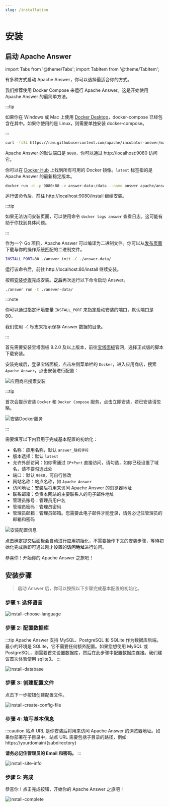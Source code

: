 ```yaml
---
slug: /installation
---
```


# 安装

## 启动 Apache Answer

import Tabs from '@theme/Tabs';
import TabItem from '@theme/TabItem';

有多种方式启动 Apache Answer，你可以选择最适合你的方式。

<Tabs queryString="method">
  <TabItem value="docker-compose" label="Docker compose" default>

我们推荐使用 Docker Compose 来运行 Apache Answer。这是开始使用 Apache Answer 的最简单方法。

:::tip

如果你在 Windows 或 Mac 上使用 [Docker Desktop](https://www.docker.com/products/docker-desktop)，docker-compose 已经包含在其中。如果你使用的是 Linux，则需要单独安装 docker-compose。

:::

```bash
curl -fsSL https://raw.githubusercontent.com/apache/incubator-answer/main/docker-compose.yaml | docker compose -p answer -f - up
```

Apache Answer 的默认端口是 `9080`，你可以通过 http://localhost:9080 访问它。

  </TabItem>
  <TabItem value="docker" label="Docker">

你可以在 [Docker Hub](https://hub.docker.com/r/apache/answer/tags) 上找到所有可用的 Docker 镜像。`latest` 标签指的是 Apache Answer 的最新稳定版本。

```bash
docker run -d -p 9080:80 -v answer-data:/data --name answer apache/answer:latest
```

运行该命令后，前往 http://localhost:9080/install 继续安装。

:::tip

如果无法访问安装页面，可以使用命令 `docker logs answer` 查看日志。这可能有助于你找到具体问题。

:::

  </TabItem>
  <TabItem value="binary" label="Binary">

作为一个 Go 项目，Apache Answer 可以编译为二进制文件。你可以从[发布页面](https://github.com/apache/incubator-answer/releases)下载与你的操作系统匹配的二进制文件。

```bash
INSTALL_PORT=80 ./answer init -C ./answer-data/
```

运行该命令后，前往 http://localhost:80/install 继续安装。

按照[安装步骤](#install-steps)完成安装。**之后**再次运行以下命令启动 Answer。

```bash
./answer run -C ./answer-data/
```

:::note

你可以通过指定环境变量 `INSTALL_PORT` 来指定启动安装的端口，默认端口是 80。

我们使用 `-C` 标志来指示保存 Answer 数据的目录。

:::

  </TabItem>
  <TabItem value="baota" label="宝塔面板">

首先需要安装宝塔面板 9.2.0 及以上版本，前往[宝塔面板](https://www.bt.cn/new/download.html?r=dk_answer)官网，选择正式版的脚本下载安装。

安装完成后，登录宝塔面板，点击左侧菜单栏的 `Docker`，进入应用商店，搜索 `Apache Answer`，点击安装进行配置：

![应用商店搜索安装](/img/docs/baota-install.png)

:::tip

首次会提示安装 `Docker` 和 `Docker Compose` 服务，点击立即安装，若已安装请忽略。

![安装Docker服务](/img/docs/baota-init-docker.png)

:::

需要填写以下内容用于完成基本配置的初始化：

- 名称：应用名称，默认 `answer_随机字符`
- 版本选择：默认 `latest`
- 允许外部访问：如你需通过 `IP+Port` 直接访问，请勾选，如你已经设置了域名，请不要勾选此处
- 端口：默认 `9080`，可自行修改
- 网站名称：站点名称，如 `Apache Answer`
- 访问地址：安装后将用来访问 Apache Answer 的浏览器地址
- 联系邮箱：负责本网站的主要联系人的电子邮件地址
- 管理员账号：管理员用户名
- 管理员密码：管理员密码
- 管理员邮箱：管理员邮箱。您需要此电子邮件才能登录，请务必记住管理员的邮箱和密码

![安装配置信息](/img/docs/baota-install-config.png)

点击确定提交后面板会自动进行应用初始化，不需要操作下文的安装步骤，等待初始化完成后即可通过刚才设置的**访问地址**进行访问。

恭喜你！开始你的 Apache Answer 之旅吧！

  </TabItem>
</Tabs>

## 安装步骤

> 启动 Answer 后，你可以按照以下步骤完成基本配置的初始化。

### 步骤 1: 选择语言

![install-choose-language](/img/docs/install-choose-language.png)

### 步骤 2: 配置数据库

:::tip
Apache Answer 支持 MySQL、PostgreSQL 和 SQLite 作为数据库后端。最小的环境是 SQLite，它不需要任何额外配置。如果您想使用 MySQL 或 PostgreSQL，则需要首先设置数据库，然后在此步骤中配置数据库连接。我们建议首次体验使用 sqlite3。
:::

![install-database](/img/docs/install-database.png)

### 步骤 3: 创建配置文件

点击下一步按钮创建配置文件。

![install-create-config-file](/img/docs/install-create-config-file.png)

### 步骤 4: 填写基本信息

:::caution
站点 URL 是你安装后将用来访问 Apache Answer 的浏览器地址。如果你部署在子目录中，站点 URL 需要包括子目录的路径，例如: https://yourdomain/{subdirectory}

**请务必记住管理员的 Email 和密码。**
:::

![install-site-info](/img/docs/install-site-info.png)

### 步骤 5: 完成

恭喜你！点击完成按钮，开始你的 Apache Answer 之旅吧！

![install-complete](/img/docs/install-complete.png)
